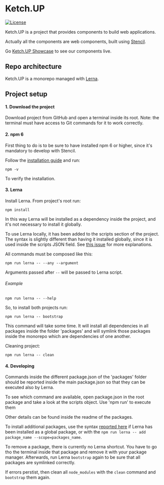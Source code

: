 # Ketch.UP

[![License](https://img.shields.io/badge/License-Apache%202.0-blue.svg)](https://opensource.org/licenses/Apache-2.0)

Ketch.UP is a project that provides components to build web applications. 

Actually all the components are web components, built using [Stencil](https://stenciljs.com/). 

Go [Ketch.UP Showcase](https://smeup.github.io/ketchup) to see our components live. 

## Repo architecture
Ketch.UP is a monorepo managed with [Lerna](https://github.com/lerna/lerna).

## Project setup

#### 1. Download the project

Download project from GitHub and open a terminal inside its root.
Note: the terminal must have access to Git commands for it to work correctly.

#### 2. npm 6
First thing to do is to be sure to have installed npm 6 or higher, since it's mandatory to develop with Stencil.

Follow the [installation guide](https://www.npmjs.com/get-npm) and run:
```
npm -v
``` 
To verify the installation.

#### 3. Lerna

Install Lerna. From project's root run:
```
npm install
```
In this way Lerna will be installed as a dependency inside the project,
and it's not necessary to install it globally.

To use Lerna locally, it has been added to the scripts section of the project.
The syntax is slightly different than having it installed globally, since it is used inside the scripts JSON field.
See [this issue](https://github.com/lerna/lerna/issues/138) for more explanations.

All commands must be composed like this:
```
npm run lerna -- --any --argument 
```
Arguments passed after `--` will be passed to Lerna script.

###### Example
```
npm run lerna -- --help
```

So, to install both projects run:
```
npm run lerna -- bootstrap
```
This command will take some time.
It will install all dependencies in all packages inside the folder 'packages'
and will symlink those packages inside the monorepo which are dependencies of one another.

Cleaning project:

```
npm run lerna -- clean
```

#### 4. Developing

Commands inside the different package.json of the 'packages' folder should be reported inside the main package.json
so that they can be executed also by Lerna. 

To see which command are available, open package.json in the root package and take a look at the scripts object. 
Use 'npm run' to execute them

Other details can be found inside the readme of the packages.

To install additional packages, use the syntax [reported here](https://github.com/lerna/lerna/tree/master/commands/add)
if Lerna has been installed as a global package, or with the `npm run lerna -- add package_name --scope=packages_name`.

To remove a package, there is currently no Lerna shortcut. You have to go tho the terminal inside that package
and remove it with your package manager. Afterwards, run Lerna `bootstrap` again to be sure that all packages are
symlinked correctly.

If errors perstist, then clean all `node_modules` with the `clean` command and `bootstrap` them again. 